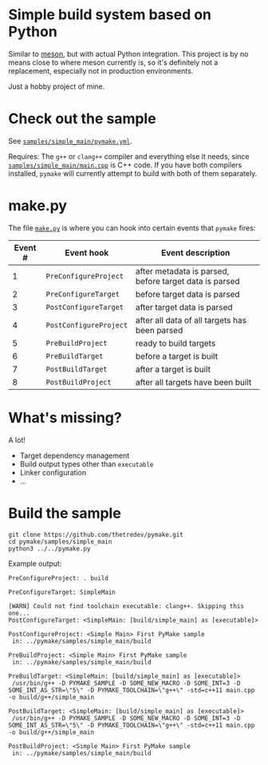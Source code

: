 # Simple build system based on Python

Similar to [meson](https://mesonbuild.com), but with actual Python integration. This project is by no means close to where meson currently is, so it's definitely not a replacement, especially not in production environments.

Just a hobby project of mine.

# Check out the sample

See [`samples/simple_main/pymake.yml`](samples/simple_main/pymake.yml).

Requires: The `g++` or `clang++` compiler and everything else it needs, since [`samples/simple_main/main.cpp`](samples/simple_main/main.cpp) is C++ code. If you have both compilers installed, `pymake` will currently attempt to build with both of them separately.

# make.py

The file [`make.py`](samples/simple_main/make.py) is where you can hook into certain events that `pymake` fires:

| Event # | Event hook | Event description |
|---|---|---|
| 1 | `PreConfigureProject` | after metadata is parsed, before target data is parsed |
| 2 | `PreConfigureTarget` | before target data is parsed |
| 3 | `PostConfigureTarget` | after target data is parsed |
| 4 | `PostConfigureProject` | after all data of all targets has been parsed |
| 5 | `PreBuildProject` | ready to build targets |
| 6 | `PreBuildTarget` | before a target is built |
| 7 | `PostBuildTarget` | after a target is built |
| 8 | `PostBuildProject` | after all targets have been built |

# What's missing?
A lot!

- Target dependency management
- Build output types other than `executable`
- Linker configuration
- ...

# Build the sample

```
git clone https://github.com/thetredev/pymake.git
cd pymake/samples/simple_main
python3 ../../pymake.py
```

Example output:
```
PreConfigureProject: . build

PreConfigureTarget: SimpleMain

[WARN] Could not find toolchain executable: clang++. Skipping this one...
PostConfigureTarget: <SimpleMain: [build/simple_main] as [executable]>

PostConfigureProject: <Simple Main> First PyMake sample
 in: ../pymake/samples/simple_main/build

PreBuildProject: <Simple Main> First PyMake sample
 in: ../pymake/samples/simple_main/build

PreBuildTarget: <SimpleMain: [build/simple_main] as [executable]>
 /usr/bin/g++ -D PYMAKE_SAMPLE -D SOME_NEW_MACRO -D SOME_INT=3 -D SOME_INT_AS_STR=\"5\" -D PYMAKE_TOOLCHAIN=\"g++\" -std=c++11 main.cpp -o build/g++/simple_main

PostBuildTarget: <SimpleMain: [build/simple_main] as [executable]>
 /usr/bin/g++ -D PYMAKE_SAMPLE -D SOME_NEW_MACRO -D SOME_INT=3 -D SOME_INT_AS_STR=\"5\" -D PYMAKE_TOOLCHAIN=\"g++\" -std=c++11 main.cpp -o build/g++/simple_main

PostBuildProject: <Simple Main> First PyMake sample
 in: ../pymake/samples/simple_main/build
```
